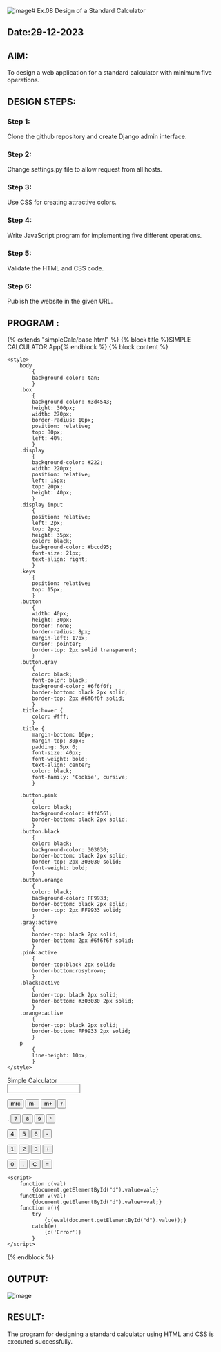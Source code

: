 ![image](https://github.com/Iswarya0580/Calc/assets/149989171/f9aef637-c323-4ddf-b601-54900458a5a9)# Ex.08 Design of a Standard Calculator
## Date:29-12-2023

## AIM:
To design a web application for a standard calculator with minimum five operations.

## DESIGN STEPS:

### Step 1:
Clone the github repository and create Django admin interface.

### Step 2:
Change settings.py file to allow request from all hosts.

### Step 3:
Use CSS for creating attractive colors.

### Step 4:
Write JavaScript program for implementing five different operations.

### Step 5:
Validate the HTML and CSS code.

### Step 6:
Publish the website in the given URL.

## PROGRAM :
{% extends "simpleCalc/base.html" %}
{% block title %}SIMPLE CALCULATOR App{% endblock %}
{% block content %}
   <!-- CSS property to create interactive calculator interface -->  
    <style>  
		body    
			{    
			background-color: tan;    
			}    
		.box    
			{    
			background-color: #3d4543;    
			height: 300px;    
			width: 270px;    
			border-radius: 10px;    
			position: relative;    
			top: 80px;    
			left: 40%;    
			}   
		.display    
			{    
			background-color: #222;    
			width: 220px;    
			position: relative;    
			left: 15px;    
			top: 20px;    
			height: 40px;    
			}    
		.display input    
			{    
			position: relative;    
			left: 2px;    
			top: 2px;    
			height: 35px;    
			color: black;    
			background-color: #bccd95;    
			font-size: 21px;    
			text-align: right;    
			}   
		.keys    
			{    
			position: relative;    
			top: 15px;    
			}    
		.button    
			{    
			width: 40px;    
			height: 30px;    
			border: none;    
			border-radius: 8px;    
			margin-left: 17px;    
			cursor: pointer;    
			border-top: 2px solid transparent;    
			}    
		.button.gray    
			{    
			color: black;  
			font-color: black;    
			background-color: #6f6f6f;    
			border-bottom: black 2px solid;    
			border-top: 2px #6f6f6f solid;    
			}  
		.title:hover {  
			color: #fff;  
			}  
		.title {  
			margin-bottom: 10px;  
			margin-top: 30px;  
			padding: 5px 0;  
			font-size: 40px;  
			font-weight: bold;  
			text-align: center;  
			color: black;  
			font-family: 'Cookie', cursive;  
			}  
			
		.button.pink    
			{    
			color: black;    
			background-color: #ff4561;    
			border-bottom: black 2px solid;    
			}    
		.button.black    
			{    
			color: black;    
			background-color: 303030;    
			border-bottom: black 2px solid;    
			border-top: 2px 303030 solid;    
			font-weight: bold;  
			}    
		.button.orange    
			{    
			color: black;    
			background-color: FF9933;    
			border-bottom: black 2px solid;    
			border-top: 2px FF9933 solid;    
			}    
		.gray:active    
			{    
			border-top: black 2px solid;    
			border-bottom: 2px #6f6f6f solid;    
			}    
		.pink:active    
			{    
			border-top:black 2px solid;    
			border-bottom:rosybrown;    
			}    
		.black:active    
			{    
			border-top: black 2px solid;    
			border-bottom: #303030 2px solid;    
			}    
		.orange:active    
			{    
			border-top: black 2px solid;    
			border-bottom: FF9933 2px solid;    
			}    
		p    
			{    
			line-height: 10px;    
			}   
	</style>  
</head>  
<body>  
    <div class = "title" align="centre"> 
        Simple Calculator
    </div>  
    <div class="box">    
        <div class="display">  
        <input type="text" readonly size="18" id="d">  
        </div>    
        <div class="keys">    
               <p> 
				<input type="button" class="button gray" value="mrc" onclick='c(0)'>  
				<input type="button" class="button gray" value="m-" onclick='c(0)'>  
				<input type="button" class="button gray" value="m+" onclick='c(0)'>  
				<input type="button" class="button pink" value="/" onclick='v("/")'> 
			   </p>    
               <p> .
				<input type="button" class="button black" value="7" onclick='v("7")'>  
				<input type="button" class="button black" value="8" onclick='v("8")'>  
				<input type="button" class="button black" value="9" onclick='v("9")'>  
				<input type="button" class="button pink" value="*" onclick='v("*")'> 
			   </p>    
               <p> 
				<input type="button" class="button black" value="4" onclick='v("4")'>  
				<input type="button" class="button black" value="5" onclick='v("5")'>  
				<input type="button" class="button black" value="6" onclick='v("6")'>  
				<input type="button" class="button pink" value="-" onclick='v("-")'> 
			   </p>    
               <p> 
				<input type="button" class="button black" value="1" onclick='v("1")'>  
				<input type="button" class="button black" value="2" onclick='v("2")'>  
				<input type="button" class="button black" value="3" onclick='v("3")'>  
				<input type="button" class="button pink" value="+" onclick='v("+")'> 
			   </p>    
               <p> 
				<input type="button" class="button black" value="0" onclick='v("0")'>   
				<input type="button" class="button black" value="." onclick='v(".")'>  
				<input type="button" class="button black" value="C" onclick='c("")'>  
				<input type="button" class="button orange" value="=" onclick='e()'> 
			   </p>    
        </div>    
	</div>   

	<script>  
		function c(val)    
			{document.getElementById("d").value=val;}    
		function v(val)    
			{document.getElementById("d").value+=val;}    
		function e(){    
			try    
				{c(eval(document.getElementById("d").value));}    
			catch(e)    
				{c('Error')}    
			}  
	</script>  
   


{% endblock %}


## OUTPUT:
![image](https://github.com/Iswarya0580/Calc/assets/149989171/760f0b65-804b-47d2-bb2b-8bc63c74df52)


## RESULT:
The program for designing a standard calculator using HTML and CSS is executed successfully.

